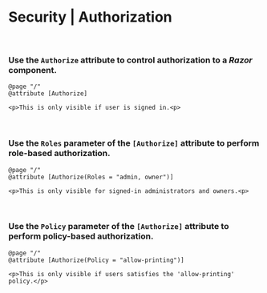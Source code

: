 # Security | Authorization
<br>


### Use the `Authorize` attribute to control authorization to a _Razor_ component.

```cshtml
@page "/"
@attribute [Authorize]

<p>This is only visible if user is signed in.<p>
```
<br>


### Use the `Roles` parameter of the `[Authorize]` attribute to perform role-based authorization.

```cshtml
@page "/"
@attribute [Authorize(Roles = "admin, owner")]

<p>This is only visible for signed-in administrators and owners.<p>
```
<br>


### Use the `Policy` parameter of the `[Authorize]` attribute to perform policy-based authorization.

```cshtml
@page "/"
@attribute [Authorize(Policy = "allow-printing")]

<p>This is only visible if users satisfies the 'allow-printing' policy.</p>
```
<br>



